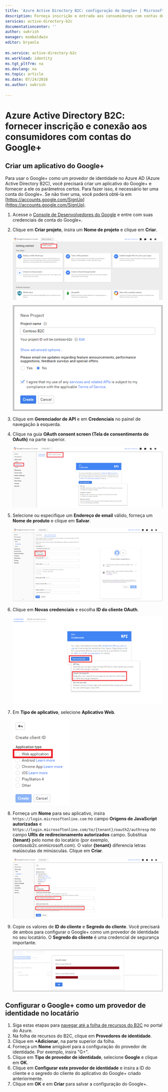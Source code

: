 ```yaml
---
title: 'Azure Active Directory B2C: configuração do Google+ | Microsoft Docs'
description: Forneça inscrição e entrada aos consumidores com contas do Google+ em seus aplicativos protegidos pelo Azure Active Directory B2C.
services: active-directory-b2c
documentationcenter: ''
author: swkrish
manager: msmbaldwin
editor: bryanla

ms.service: active-directory-b2c
ms.workload: identity
ms.tgt_pltfrm: na
ms.devlang: na
ms.topic: article
ms.date: 07/24/2016
ms.author: swkrish

---
```

# Azure Active Directory B2C: fornecer inscrição e conexão aos consumidores com contas do Google+
## Criar um aplicativo do Google+
Para usar o Google+ como um provedor de identidade no Azure AD (Azure Active Directory B2C), você precisará criar um aplicativo do Google+ e fornecer a ele os parâmetros certos. Para fazer isso, é necessário ter uma conta do Google+. Se não tiver uma, você poderá obtê-la em [https://accounts.google.com/SignUp](https://accounts.google.com/SignUp).

1. Acesse o [Console de Desenvolvedores do Google](https://console.developers.google.com/) e entre com suas credenciais de conta do Google+.
2. Clique em **Criar projeto**, insira um **Nome de projeto** e clique em **Criar**.
   
    ![Google+ – Introdução](./media/active-directory-b2c-setup-goog-app/google-get-started.png)
   
    ![Google+ – Novo projeto](./media/active-directory-b2c-setup-goog-app/google-new-project.png)
3. Clique em **Gerenciador de API** e em **Credenciais** no painel de navegação à esquerda.
4. Clique na guia **OAuth consent screen (Tela de consentimento do OAuth)** na parte superior.
   
    ![Google+ – Credenciais](./media/active-directory-b2c-setup-goog-app/google-add-cred.png)
5. Selecione ou especifique um **Endereço de email** válido, forneça um **Nome de produto** e clique em **Salvar**.
   
    ![Google+ – Tela de consentimento do OAuth](./media/active-directory-b2c-setup-goog-app/google-consent-screen.png)
6. Clique em **Novas credenciais** e escolha **ID do cliente OAuth**.
   
    ![Google+ – Tela de consentimento do OAuth](./media/active-directory-b2c-setup-goog-app/google-add-oauth2-client-id.png)
7. Em **Tipo de aplicativo**, selecione **Aplicativo Web**.
   
    ![Google+ – Tela de consentimento do OAuth](./media/active-directory-b2c-setup-goog-app/google-web-app.png)
8. Forneça um **Nome** para seu aplicativo, insira `https://login.microsoftonline.com` no campo **Origens de JavaScript autorizadas** e `https://login.microsoftonline.com/te/{tenant}/oauth2/authresp` no campo **URIs de redirecionamento autorizados** campo. Substitua **{tenant}** pelo nome do locatário (por exemplo, contosob2c.onmicrosoft.com). O valor **{tenant}** diferencia letras maiúsculas de minúsculas. Clique em **Criar**.
   
    ![Google+ – Criar ID do cliente](./media/active-directory-b2c-setup-goog-app/google-create-client-id.png)
9. Copie os valores de **ID do cliente** e **Segredo do cliente**. Você precisará de ambos para configurar o Google+ como um provedor de identidade no seu locatário. O **Segredo do cliente** é uma credencial de segurança importante.
   
    ![Google+ – Segredo do cliente](./media/active-directory-b2c-setup-goog-app/google-client-secret.png)

## Configurar o Google+ como um provedor de identidade no locatário
1. Siga estas etapas para [navegar até a folha de recursos do B2C](active-directory-b2c-app-registration.md#navigate-to-the-b2c-features-blade) no portal do Azure.
2. Na folha de recursos do B2C, clique em **Provedores de identidade**.
3. Clique em **+Adicionar**, na parte superior da folha.
4. Forneça um **Nome** amigável para a configuração do provedor de identidade. Por exemplo, insira "G+".
5. Clique em **Tipo de provedor de identidade**, selecione **Google** e clique em **OK**.
6. Clique em **Configurar este provedor de identidade** e insira a ID do cliente e o segredo do cliente do aplicativo do Google+ criado anteriormente.
7. Clique em **OK** e em **Criar** para salvar a configuração do Google+.

<!---HONumber=AcomDC_0727_2016-->